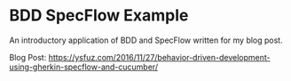 # BDD SpecFlow Example

An introductory application of BDD and SpecFlow written for my blog post.

Blog Post: https://ysfuz.com/2016/11/27/behavior-driven-development-using-gherkin-specflow-and-cucumber/
